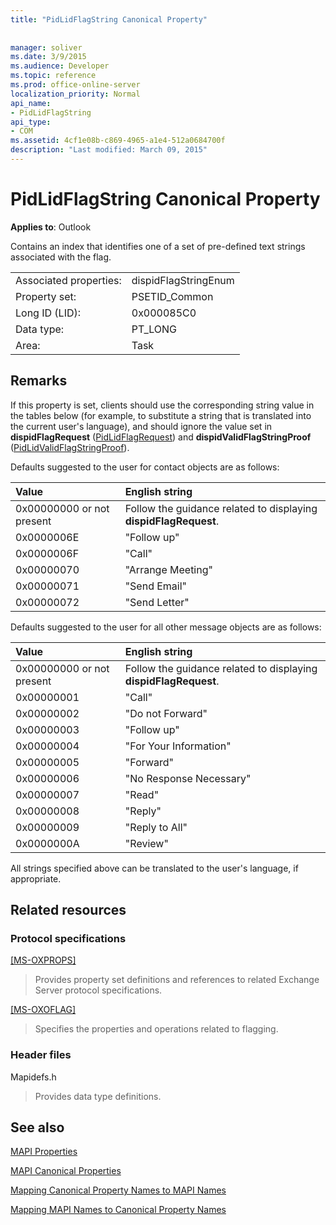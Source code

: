 ```yaml
---
title: "PidLidFlagString Canonical Property"
 
 
manager: soliver
ms.date: 3/9/2015
ms.audience: Developer
ms.topic: reference
ms.prod: office-online-server
localization_priority: Normal
api_name:
- PidLidFlagString
api_type:
- COM
ms.assetid: 4cf1e08b-c869-4965-a1e4-512a0684700f
description: "Last modified: March 09, 2015"
---
```


# PidLidFlagString Canonical Property

  
  
**Applies to**: Outlook 
  
Contains an index that identifies one of a set of pre-defined text strings associated with the flag.
  
|||
|:-----|:-----|
|Associated properties:  <br/> |dispidFlagStringEnum  <br/> |
|Property set:  <br/> |PSETID_Common  <br/> |
|Long ID (LID):  <br/> |0x000085C0  <br/> |
|Data type:  <br/> |PT_LONG  <br/> |
|Area:  <br/> |Task  <br/> |
   
## Remarks

If this property is set, clients should use the corresponding string value in the tables below (for example, to substitute a string that is translated into the current user's language), and should ignore the value set in **dispidFlagRequest** ([PidLidFlagRequest](pidlidflagrequest-canonical-property.md)) and **dispidValidFlagStringProof** ([PidLidValidFlagStringProof](pidlidvalidflagstringproof-canonical-property.md)). 
  
Defaults suggested to the user for contact objects are as follows:
  
|**Value**|**English string**|
|:-----|:-----|
|0x00000000 or not present  <br/> | Follow the guidance related to displaying **dispidFlagRequest**.  <br/> |
|0x0000006E  <br/> |"Follow up"  <br/> |
|0x0000006F  <br/> |"Call"  <br/> |
|0x00000070  <br/> |"Arrange Meeting"  <br/> |
|0x00000071  <br/> |"Send Email"  <br/> |
|0x00000072  <br/> |"Send Letter"  <br/> |
   
Defaults suggested to the user for all other message objects are as follows:
  
|**Value**|**English string**|
|:-----|:-----|
|0x00000000 or not present  <br/> | Follow the guidance related to displaying **dispidFlagRequest**.  <br/> |
|0x00000001  <br/> |"Call"  <br/> |
|0x00000002  <br/> |"Do not Forward"  <br/> |
|0x00000003  <br/> |"Follow up"  <br/> |
|0x00000004  <br/> |"For Your Information"  <br/> |
|0x00000005  <br/> |"Forward"  <br/> |
|0x00000006  <br/> |"No Response Necessary"  <br/> |
|0x00000007  <br/> |"Read"  <br/> |
|0x00000008  <br/> |"Reply"  <br/> |
|0x00000009  <br/> |"Reply to All"  <br/> |
|0x0000000A  <br/> |"Review"  <br/> |
   
All strings specified above can be translated to the user's language, if appropriate.
  
## Related resources

### Protocol specifications

[[MS-OXPROPS]](http://msdn.microsoft.com/library/f6ab1613-aefe-447d-a49c-18217230b148%28Office.15%29.aspx)
  
> Provides property set definitions and references to related Exchange Server protocol specifications.
    
[[MS-OXOFLAG]](http://msdn.microsoft.com/library/f1e50be4-ed30-4c2a-b5cb-8ff3aaaf9b91%28Office.15%29.aspx)
  
> Specifies the properties and operations related to flagging.
    
### Header files

Mapidefs.h
  
> Provides data type definitions.
    
## See also



[MAPI Properties](mapi-properties.md)
  
[MAPI Canonical Properties](mapi-canonical-properties.md)
  
[Mapping Canonical Property Names to MAPI Names](mapping-canonical-property-names-to-mapi-names.md)
  
[Mapping MAPI Names to Canonical Property Names](mapping-mapi-names-to-canonical-property-names.md)

